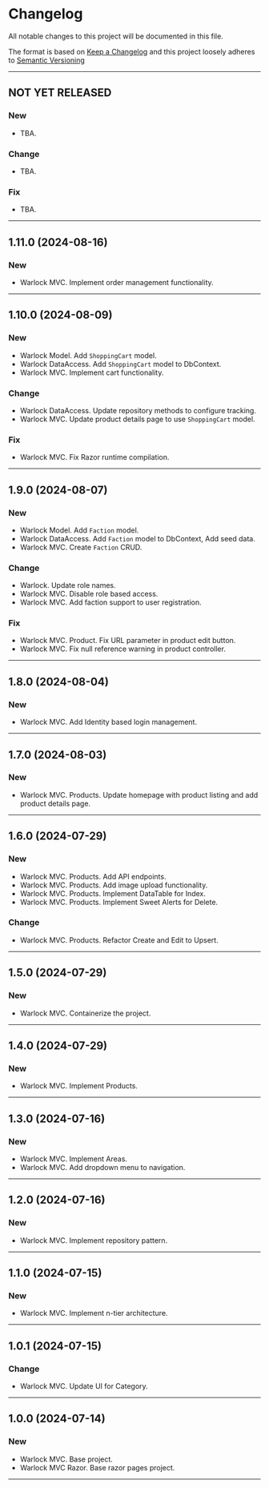 # Changelog

All notable changes to this project will be documented in this file.

The format is based on [Keep a Changelog](http://keepachangelog.com/en/1.0.0/) and this project loosely adheres to [Semantic Versioning](http://semver.org/spec/v2.0.0.html)

---

## NOT YET RELEASED

### New

- TBA.

### Change

- TBA.

### Fix

- TBA.

---

## 1.11.0 (2024-08-16)

### New

- Warlock MVC. Implement order management functionality.

---

## 1.10.0 (2024-08-09)

### New

- Warlock Model. Add `ShoppingCart` model.
- Warlock DataAccess. Add `ShoppingCart` model to DbContext.
- Warlock MVC. Implement cart functionality.

### Change

- Warlock DataAccess. Update repository methods to configure tracking.
- Warlock MVC. Update product details page to use `ShoppingCart` model.

### Fix

- Warlock MVC. Fix Razor runtime compilation.

---

## 1.9.0 (2024-08-07)

### New

- Warlock Model. Add `Faction` model.
- Warlock DataAccess. Add `Faction` model to DbContext, Add seed data.
- Warlock MVC. Create `Faction` CRUD.

### Change

- Warlock. Update role names.
- Warlock MVC. Disable role based access.
- Warlock MVC. Add faction support to user registration.

### Fix

- Warlock MVC. Product. Fix URL parameter in product edit button.
- Warlock MVC. Fix null reference warning in product controller.

---

## 1.8.0 (2024-08-04)

### New

- Warlock MVC. Add Identity based login management.

---

## 1.7.0 (2024-08-03)

### New

- Warlock MVC. Products. Update homepage with product listing and add product details page.

---

## 1.6.0 (2024-07-29)

### New

- Warlock MVC. Products. Add API endpoints.
- Warlock MVC. Products. Add image upload functionality.
- Warlock MVC. Products. Implement DataTable for Index.
- Warlock MVC. Products. Implement Sweet Alerts for Delete.

### Change

- Warlock MVC. Products. Refactor Create and Edit to Upsert.

---

## 1.5.0 (2024-07-29)

### New

- Warlock MVC. Containerize the project.

---

## 1.4.0 (2024-07-29)

### New

- Warlock MVC. Implement Products.

---

## 1.3.0 (2024-07-16)

### New

- Warlock MVC. Implement Areas.
- Warlock MVC. Add dropdown menu to navigation.

---

## 1.2.0 (2024-07-16)

### New

- Warlock MVC. Implement repository pattern.

---

## 1.1.0 (2024-07-15)

### New

- Warlock MVC. Implement n-tier architecture.

---

## 1.0.1 (2024-07-15)

### Change

- Warlock MVC. Update UI for Category.

---

## 1.0.0 (2024-07-14)

### New

- Warlock MVC. Base project.
- Warlock MVC Razor. Base razor pages project.

---